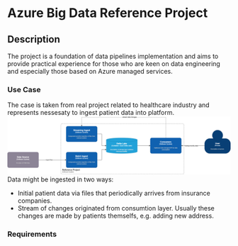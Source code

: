 # Azure Big Data Reference Project
## Description
The project is a foundation of data pipelines implementation and aims to provide practical experience for those who are keen on data engineering and especially those based on Azure managed services.
### Use Case
The case is taken from real project related to healthcare industry and represents nessesaty to ingest patient data into platform. 
![Context View](https://github.com/stanislav-zhurich/azure-big-data-reference-architecture/blob/e01273c765d560e18369fddae56a33fe8cffe1d3/images/context-view-v1.png?raw=true)
Data might be ingested in two ways:
 - Initial patient data via files that periodically arrives from insurance companies.
 - Stream of changes originated from consumtion layer. Usually these changes are made by patients themselfs, e.g. adding new address.
 ### Requirements
 
